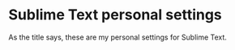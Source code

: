 # Sublime Text personal settings

As the title says, these are my personal settings for Sublime Text.
